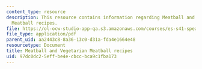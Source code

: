 ```yaml
---
content_type: resource
description: This resource contains information regarding Meatball and Vegetarian
  Meatball recipes.
file: https://ol-ocw-studio-app-qa.s3.amazonaws.com/courses/es-s41-speak-italian-with-your-mouth-full-spring-2012/97dc0dc25effbe4ecbccbca9c1fba173_MITES_S41S12_recipe_5.pdf
file_type: application/pdf
parent_uid: aa2443c8-8a36-13c0-d31a-fda4e1664e48
resourcetype: Document
title: Meatball and Vegetarian Meatball recipes
uid: 97dc0dc2-5eff-be4e-cbcc-bca9c1fba173
---
```

